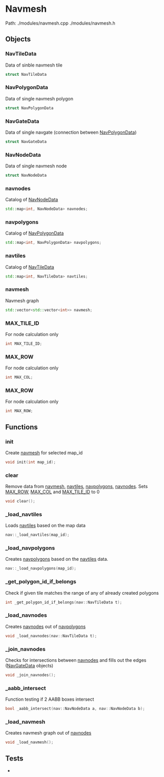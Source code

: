 # Navmesh
Path: ./modules/navmesh.cpp   ./modules/navmesh.h


## Objects

### NavTileData
Data of sinble navmesh tile
```c++
struct NavTileData
```

### NavPolygonData
Data of single navmesh polygon
```c++
struct NavPolygonData
```

### NavGateData
Data of single navgate (connection between [NavPolygonData](navmesh.md#NavPolygonData))
```c++
struct NavGateData
```

### NavNodeData
Data of single navmesh node
```c++
struct NavNodeData
```

### navnodes
Catalog of  [NavNodeData](navmesh.md#NavNodeData)
```c++
std::map<int, NavNodeData> navnodes;
```

### navpolygons
Catalog of [NavPolygonData](navmesh.md#NavPolygonData)
```c++
std::map<int, NavPolygonData> navpolygons;
```

### navtiles
Catalog of [NavTileData](navmesh.md#NavTileData)
```c++
std::map<int, NavTileData> navtiles;
```

### navmesh
Navmesh graph
```c++
std::vector<std::vector<int>> navmesh;
```

### MAX_TILE_ID
For node calculation only
```c++
int MAX_TILE_ID;
```

### MAX_ROW
For node calculation only
```c++
int MAX_COL;
```

### MAX_ROW
For node calculation only
```c++
int MAX_ROW;
```



## Functions
### init
Create [navmesh](navmesh.md#navmesh) for selected map_id
```c++
void init(int map_id);
```

### clear
Remove data from [navmesh](navmesh.md#navmesh), [navtiles](navmesh.md#navtiles), [navpolygons](navmesh.md#navpolygons), [navnodes](navmesh.md#navnodes). Sets [MAX_ROW](navmesh.md#MAX_ROW), [MAX_COL](navmesh.md#MAX_COL) and [MAX_TILE_ID](navmesh.md#MAX_TILE_ID) to 0
```c++
void clear();
```

### _load_navtiles
Loads [navtiles](navmesh.md#navtiles) based on the map data
```c++
nav::_load_navtiles(map_id);
```

### _load_navpolygons
Creates [navpolygons](navmesh.md#navpolygons) based on the [navtiles](navmesh.md#navtiles) data.
```c++
nav::_load_navpolygons(map_id);
```

### _get_polygon_id_if_belongs
Check if given tile matches the range of any of already created polygons
```c++
int _get_polygon_id_if_belongs(nav::NavTileData t);
```

### _load_navnodes
Creates [navnodes](navmesh.md#navnodes) out of [navpolygons](navmesh.md#navpolygons)
```c++
void _load_navnodes(nav::NavTileData t);
```

### _join_navnodes
Checks for intersections between [navnodes](navmesh.md#navnodes) and fills out the edges ([NavGateData](navmesh.md#NavGateData) objects)
```c++
void _join_navnodes();
```

### _aabb_intersect
Function testing if 2 AABB boxes intersect
```c++
bool _aabb_intersect(nav::NavNodeData a, nav::NavNodeData b);
```

### _load_navmesh
Creates navmesh graph out of [navnodes](navmesh.md#navnodes)
```c++
void _load_navmesh();
```



## Tests
-
